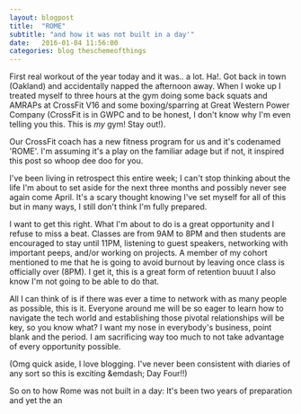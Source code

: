 ```yaml
---
layout: blogpost
title:  "ROME"
subtitle: "and how it was not built in a day'"
date:   2016-01-04 11:56:00
categories: blog theschemeofthings
---
```


First real workout of the year today and it was.. a lot. Ha!. Got back in town (Oakland) and accidentally napped the afternoon away. When I woke up I treated myself to three hours at the gym doing some back squats and AMRAPs at CrossFit V16 and some boxing/sparring at Great Western Power Company (CrossFit is in GWPC and to be honest, I don't know why I'm even telling you this. This is *my* gym! Stay out!).

Our CrossFit coach has a new fitness program for us and it's codenamed 'ROME'. I'm assuming it's a play on the familiar adage but if not, it inspired this post so whoop dee doo for you.

I've been living in retrospect this entire week; I can't stop thinking about the life I'm about to set aside for the next three months and possibly never see again come April. It's a scary thought knowing I've set myself for all of this but in many ways, I still don't think I'm fully prepared.

I want to get this right. What I'm about to do is a great opportunity and I refuse to miss a beat. Classes are from 9AM to 8PM and then students are encouraged to stay until 11PM, listening to guest speakers, networking with important peeps, and/or working on projects. A member of my cohort mentioned to me that he is going to avoid burnout by leaving once class is officially over (8PM). I get it, this is a great form of retention buuut I also know I'm not going to be able to do that.

All I can think of is if there was ever a time to network with as many people as possible, this is it. Everyone around me will be so eager to learn how to navigate the tech world and establishing those pivotal relationships will be key, so you know what? I want my nose in everybody's business, point blank and the period. I am sacrificing way too much to not take advantage of every opportunity possible.

(Omg quick aside, I love blogging. I've never been consistent with diaries of any sort so this is exciting &emdash; Day Four!!)

So on to how Rome was not built in a day: It's been two years of preparation and yet the an
